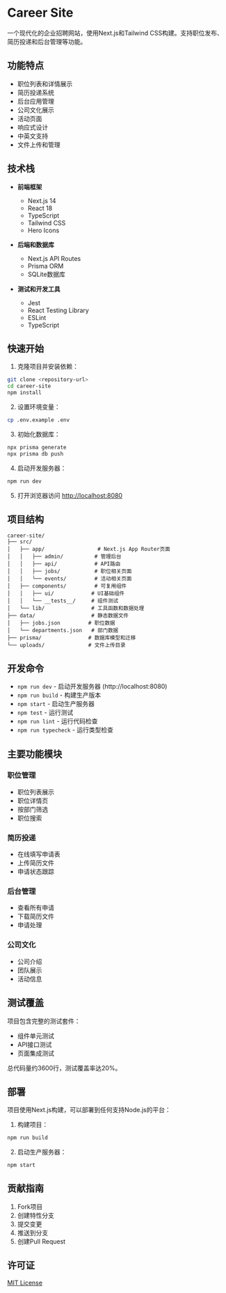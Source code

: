 # Career Site

一个现代化的企业招聘网站，使用Next.js和Tailwind CSS构建。支持职位发布、简历投递和后台管理等功能。

## 功能特点

- 职位列表和详情展示
- 简历投递系统
- 后台应用管理
- 公司文化展示
- 活动页面
- 响应式设计
- 中英文支持
- 文件上传和管理

## 技术栈

- **前端框架**
  - Next.js 14
  - React 18
  - TypeScript
  - Tailwind CSS
  - Hero Icons

- **后端和数据库**
  - Next.js API Routes
  - Prisma ORM
  - SQLite数据库

- **测试和开发工具**
  - Jest
  - React Testing Library
  - ESLint
  - TypeScript

## 快速开始

1. 克隆项目并安装依赖：
```bash
git clone <repository-url>
cd career-site
npm install
```

2. 设置环境变量：
```bash
cp .env.example .env
```

3. 初始化数据库：
```bash
npx prisma generate
npx prisma db push
```

4. 启动开发服务器：
```bash
npm run dev
```

5. 打开浏览器访问 [http://localhost:8080](http://localhost:8080)

## 项目结构

```
career-site/
├── src/
│   ├── app/                 # Next.js App Router页面
│   │   ├── admin/          # 管理后台
│   │   ├── api/            # API路由
│   │   ├── jobs/           # 职位相关页面
│   │   └── events/         # 活动相关页面
│   ├── components/         # 可复用组件
│   │   ├── ui/            # UI基础组件
│   │   └── __tests__/     # 组件测试
│   └── lib/               # 工具函数和数据处理
├── data/                  # 静态数据文件
│   ├── jobs.json         # 职位数据
│   └── departments.json   # 部门数据
├── prisma/               # 数据库模型和迁移
└── uploads/              # 文件上传目录
```

## 开发命令

- `npm run dev` - 启动开发服务器 (http://localhost:8080)
- `npm run build` - 构建生产版本
- `npm start` - 启动生产服务器
- `npm test` - 运行测试
- `npm run lint` - 运行代码检查
- `npm run typecheck` - 运行类型检查

## 主要功能模块

### 职位管理
- 职位列表展示
- 职位详情页
- 按部门筛选
- 职位搜索

### 简历投递
- 在线填写申请表
- 上传简历文件
- 申请状态跟踪

### 后台管理
- 查看所有申请
- 下载简历文件
- 申请处理

### 公司文化
- 公司介绍
- 团队展示
- 活动信息

## 测试覆盖

项目包含完整的测试套件：
- 组件单元测试
- API接口测试
- 页面集成测试

总代码量约3600行，测试覆盖率达20%。

## 部署

项目使用Next.js构建，可以部署到任何支持Node.js的平台：

1. 构建项目：
```bash
npm run build
```

2. 启动生产服务器：
```bash
npm start
```

## 贡献指南

1. Fork项目
2. 创建特性分支
3. 提交变更
4. 推送到分支
5. 创建Pull Request

## 许可证

[MIT License](LICENSE)
